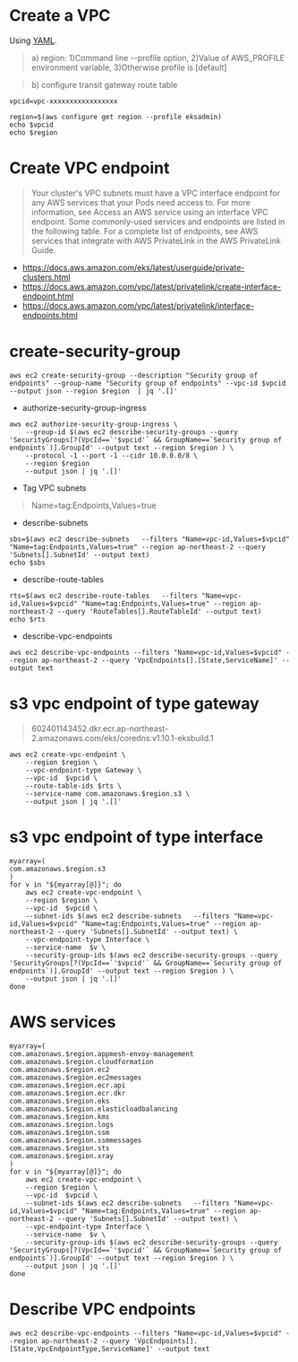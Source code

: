 
# Create a VPC
Using [YAML](https://github.com/shinjoonghoon/eks-basic/blob/main/eks-vpc-2AZ-private-subnet-only.yml).

>a) region: 1)Command line --profile option, 2)Value of AWS_PROFILE environment variable, 3)Otherwise profile is [default]

>b) configure transit gateway route table
```
vpcid=vpc-xxxxxxxxxxxxxxxxx
```
```
region=$(aws configure get region --profile eksadmin)
echo $vpcid
echo $region
```


# Create VPC endpoint
> Your cluster's VPC subnets must have a VPC interface endpoint for any AWS services that your Pods need access to. For more information, see Access an AWS service using an interface VPC endpoint. Some commonly-used services and endpoints are listed in the following table. For a complete list of endpoints, see AWS services that integrate with AWS PrivateLink in the AWS PrivateLink Guide.
* https://docs.aws.amazon.com/eks/latest/userguide/private-clusters.html
* https://docs.aws.amazon.com/vpc/latest/privatelink/create-interface-endpoint.html
* https://docs.aws.amazon.com/vpc/latest/privatelink/interface-endpoints.html

# create-security-group
```
aws ec2 create-security-group --description "Security group of endpoints" --group-name "Security group of endpoints" --vpc-id $vpcid --output json --region $region  | jq '.[]'
```

* authorize-security-group-ingress
```
aws ec2 authorize-security-group-ingress \
    --group-id $(aws ec2 describe-security-groups --query 'SecurityGroups[?(VpcId==`'$vpcid'` && GroupName==`Security group of endpoints`)].GroupId' --output text --region $region ) \
    --protocol -1 --port -1 --cidr 10.0.0.0/8 \
    --region $region
    --output json | jq '.[]'

```
* Tag VPC subnets
>Name=tag:Endpoints,Values=true

* describe-subnets
```
sbs=$(aws ec2 describe-subnets   --filters "Name=vpc-id,Values=$vpcid" "Name=tag:Endpoints,Values=true" --region ap-northeast-2 --query 'Subnets[].SubnetId' --output text)
echo $sbs

```

* describe-route-tables
```
rts=$(aws ec2 describe-route-tables   --filters "Name=vpc-id,Values=$vpcid" "Name=tag:Endpoints,Values=true" --region ap-northeast-2 --query 'RouteTables[].RouteTableId' --output text)
echo $rts

```

* describe-vpc-endpoints
```
aws ec2 describe-vpc-endpoints --filters "Name=vpc-id,Values=$vpcid" --region ap-northeast-2 --query 'VpcEndpoints[].[State,ServiceName]' --output text
```

# s3 vpc endpoint of type **gateway**
>602401143452.dkr.ecr.ap-northeast-2.amazonaws.com/eks/coredns:v1.10.1-eksbuild.1
```
aws ec2 create-vpc-endpoint \
    --region $region \
    --vpc-endpoint-type Gateway \
    --vpc-id  $vpcid \
    --route-table-ids $rts \
    --service-name com.amazonaws.$region.s3 \
    --output json | jq '.[]'

```

# s3 vpc endpoint of type **interface**
```
myarray=(
com.amazonaws.$region.s3
)
for v in "${myarray[@]}"; do
    aws ec2 create-vpc-endpoint \
    --region $region \
    --vpc-id  $vpcid \
    --subnet-ids $(aws ec2 describe-subnets   --filters "Name=vpc-id,Values=$vpcid" "Name=tag:Endpoints,Values=true" --region ap-northeast-2 --query 'Subnets[].SubnetId' --output text) \
    --vpc-endpoint-type Interface \
    --service-name  $v \
    --security-group-ids $(aws ec2 describe-security-groups --query 'SecurityGroups[?(VpcId==`'$vpcid'` && GroupName==`Security group of endpoints`)].GroupId' --output text --region $region ) \
    --output json | jq '.[]'
done

```

# AWS services
```
myarray=(
com.amazonaws.$region.appmesh-envoy-management
com.amazonaws.$region.cloudformation
com.amazonaws.$region.ec2
com.amazonaws.$region.ec2messages
com.amazonaws.$region.ecr.api
com.amazonaws.$region.ecr.dkr
com.amazonaws.$region.eks
com.amazonaws.$region.elasticloadbalancing
com.amazonaws.$region.kms
com.amazonaws.$region.logs
com.amazonaws.$region.ssm
com.amazonaws.$region.ssmmessages
com.amazonaws.$region.sts
com.amazonaws.$region.xray
)
for v in "${myarray[@]}"; do
    aws ec2 create-vpc-endpoint \
    --region $region \
    --vpc-id  $vpcid \
    --subnet-ids $(aws ec2 describe-subnets   --filters "Name=vpc-id,Values=$vpcid" "Name=tag:Endpoints,Values=true" --region ap-northeast-2 --query 'Subnets[].SubnetId' --output text) \
    --vpc-endpoint-type Interface \
    --service-name  $v \
    --security-group-ids $(aws ec2 describe-security-groups --query 'SecurityGroups[?(VpcId==`'$vpcid'` && GroupName==`Security group of endpoints`)].GroupId' --output text --region $region ) \
    --output json | jq '.[]'
done

```

# Describe VPC endpoints
```
aws ec2 describe-vpc-endpoints --filters "Name=vpc-id,Values=$vpcid" --region ap-northeast-2 --query 'VpcEndpoints[].[State,VpcEndpointType,ServiceName]' --output text
```

